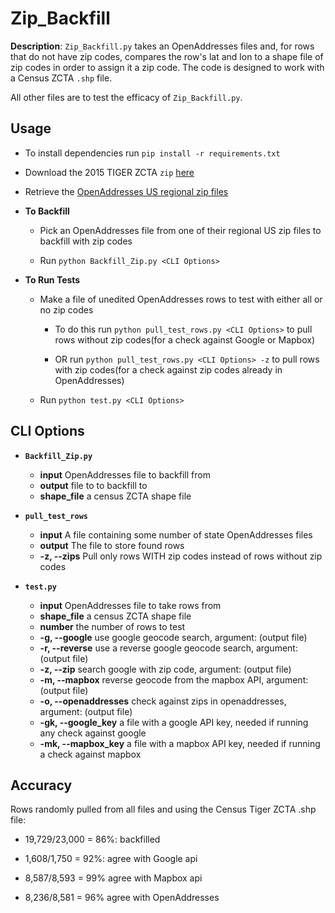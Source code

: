 # Zip_Backfill

**Description**: `Zip_Backfill.py` takes an OpenAddresses files and, for rows that do not have zip codes, compares the row's lat and lon to a shape file of zip codes in order to assign it a zip code. The code is designed to work with a Census ZCTA `.shp` file.

All other files are to test the efficacy of `Zip_Backfill.py`.

## Usage

- To install dependencies run `pip install -r requirements.txt`

- Download the 2015 TIGER ZCTA `zip` [here](https://www.census.gov/geo/maps-data/data/tiger-line.html)

- Retrieve the [OpenAddresses US regional zip files](http://results.openaddresses.io/)

- **To Backfill**

	- Pick an OpenAddresses file from one of their regional US zip files to backfill with zip codes

	- Run `python Backfill_Zip.py <CLI Options>`

- **To Run Tests**

	- Make a file of unedited OpenAddresses rows to test with either all or no zip codes

		- To do this run `python pull_test_rows.py <CLI Options>` to pull rows without zip codes(for a check against Google or Mapbox) 

		- OR run `python pull_test_rows.py <CLI Options> -z` to pull rows with zip codes(for a check against zip codes already in OpenAddresses)

	- Run `python test.py <CLI Options>`

## CLI Options

- **`Backfill_Zip.py`**

	- **input** OpenAddresses file to backfill from
	- **output** file to to backfill to
	- **shape_file** a census ZCTA shape file

- **`pull_test_rows`**

	- **input** A file containing some number of state OpenAddresses files
	- **output** The file to store found rows
	- **-z, --zips** Pull only rows WITH zip codes instead of rows without zip codes

- **`test.py`**

	- **input** OpenAddresses file to take rows from
	- **shape_file** a census ZCTA shape file
	- **number** the number of rows to test
	- **-g, --google** use google geocode search, argument: (output file)
	- **-r, --reverse** use a reverse google geocode search, argument: (output file)
	- **-z, --zip** search google with zip code, argument: (output file)
	- **-m, --mapbox** reverse geocode from the mapbox API, argument: (output file)
	- **-o, --openaddresses** check against zips in openaddresses, argument: (output file)
	- **-gk, --google_key** a file with a google API key, needed if running any check against google
	- **-mk, --mapbox_key** a file with a mapbox API key, needed if running a check against mapbox


## Accuracy

Rows randomly pulled from all files and using the Census Tiger ZCTA .shp file:

- 19,729/23,000 = 86%: backfilled

- 1,608/1,750 = 92%: agree with Google api

- 8,587/8,593 = 99% agree with Mapbox api

- 8,236/8,581 = 96% agree with OpenAddresses



